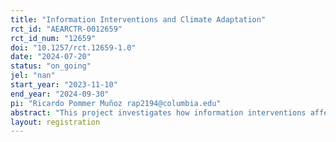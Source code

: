 ```yaml
---
title: "Information Interventions and Climate Adaptation"
rct_id: "AEARCTR-0012659"
rct_id_num: "12659"
doi: "10.1257/rct.12659-1.0"
date: "2024-07-20"
status: "on_going"
jel: "nan"
start_year: "2023-11-10"
end_year: "2024-09-30"
pi: "Ricardo Pommer Muñoz rap2194@columbia.edu"
abstract: "This project investigates how information interventions affect decision-making in risky contexts: are recipients becoming more deliberate decision-makers or are they being pushed to a particular option? To what extent can missing insurance markets be explained by pessimism versus lack of knowledge? I implement two interventions on the demand for climate-based index insurance and its welfare implications when facing heterogeneity in expected benefit, risk exposure, and preferences. Crucially, participants make repeated insurance decisions for products with varying contract terms but with a fixed cost. This means some products are free money, while others will never pay. I hypothesize two possible channels through which information interventions affect demand: deliberative competence and push effects. The former predicts demand becomes more responsive to changes in expected benefit for each product, approximating the full-information benchmark. The latter can result in increased demand for all products, regardless of characteristics."
layout: registration
---
```


